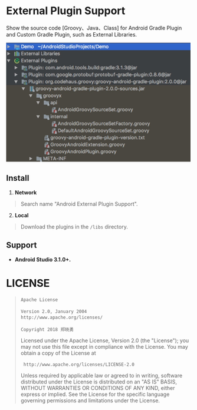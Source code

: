 # **External Plugin Support**
Show the source code [Groovy、Java、Class] for Android Gradle Plugin and Custom Gradle Plugin, such as External Libraries.

<img src="https://github.com/Sunzxyong/external-plugin-support/blob/master/external-plugins.png" width="500" hegiht="323" />

## **Install**
1. **Network**
> Search name "Android External Plugin Support".

2. **Local**
> Download the plugins in the `/libs` directory.

## **Support**
* **Android Studio 3.1.0+.**

# **LICENSE**
>
>     Apache License
>
>     Version 2.0, January 2004
>     http://www.apache.org/licenses/
>
>     Copyright 2018 郑晓勇
>
>  Licensed under the Apache License, Version 2.0 (the "License");
>  you may not use this file except in compliance with the License.
>  You may obtain a copy of the License at
>
>      http://www.apache.org/licenses/LICENSE-2.0
>
>  Unless required by applicable law or agreed to in writing, software
>  distributed under the License is distributed on an "AS IS" BASIS,
>  WITHOUT WARRANTIES OR CONDITIONS OF ANY KIND, either express or implied.
>  See the License for the specific language governing permissions and
>  limitations under the License.




